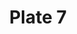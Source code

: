 ---
flag: 
order: '7'
pid: '7'
an: '6'
title: Plate 7
rev_year: 
_date: '1797'
caption: Chignon à la grecque, Relevé sur un Bonnet Rond,  Chemise à la Prêtresse,
  Mantelet de gaze, glands sur les souliers.
translation: Greek bun, raised or pulled up in a round bonnet, Priestess-style dress,
  Gauze/lace shawl, Shoes with tassels.
student: Avery Schroeder
keywords: Gaze, Glands, Souliers, Mantelet, Grecque, Spincer
column: 
flag_translation: 
permalink: /plates/7
layout: plate-page
---